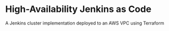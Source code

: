 # High-Availability Jenkins as Code

A Jenkins cluster implementation deployed to an AWS VPC using Terraform
